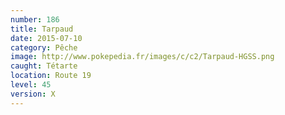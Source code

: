 ```yaml
---
number: 186
title: Tarpaud
date: 2015-07-10
category: Pêche
image: http://www.pokepedia.fr/images/c/c2/Tarpaud-HGSS.png
caught: Tétarte
location: Route 19
level: 45
version: X
---
```

